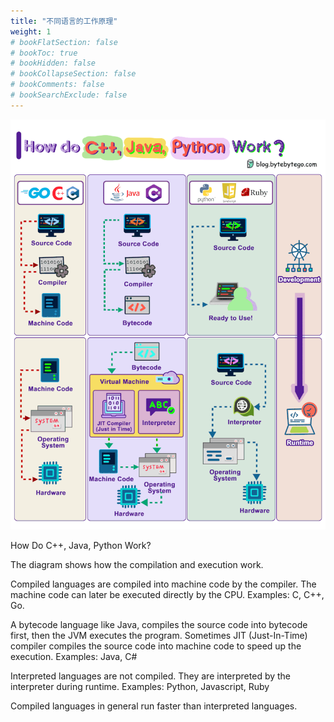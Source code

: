 ```yaml
---
title: "不同语言的工作原理"
weight: 1
# bookFlatSection: false
# bookToc: true
# bookHidden: false
# bookCollapseSection: false
# bookComments: false
# bookSearchExclude: false
---
```


![不同编程语言的工作原理](/img/code/theory/code-language-compare.gif)

How Do C++, Java, Python Work? 

The diagram shows how the compilation and execution work. 

Compiled languages are compiled into machine code by the compiler. The machine code can later be executed directly by the CPU. Examples: C, C++, Go. 

A bytecode language like Java, compiles the source code into bytecode first, then the JVM executes the program. Sometimes JIT (Just-In-Time) compiler compiles the source code into machine code to speed up the execution. Examples: Java, C# 

Interpreted languages are not compiled. They are interpreted by the interpreter during runtime. Examples: Python, Javascript, Ruby 

Compiled languages in general run faster than interpreted languages. 